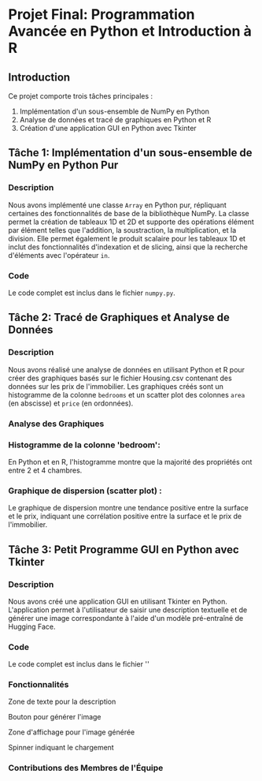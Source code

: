# Projet Final: Programmation Avancée en Python et Introduction à R

## Introduction
Ce projet comporte trois tâches principales : 
1. Implémentation d'un sous-ensemble de NumPy en Python
2. Analyse de données et tracé de graphiques en Python et R
3. Création d'une application GUI en Python avec Tkinter

## Tâche 1: Implémentation d'un sous-ensemble de NumPy en Python Pur

### Description
Nous avons implémenté une classe `Array` en Python pur, répliquant certaines des fonctionnalités de base de la bibliothèque NumPy. La classe permet la création de tableaux 1D et 2D et supporte des opérations élément par élément telles que l'addition, la soustraction, la multiplication, et la division. Elle permet également le produit scalaire pour les tableaux 1D et inclut des fonctionnalités d'indexation et de slicing, ainsi que la recherche d'éléments avec l'opérateur `in`.

### Code
Le code complet est inclus dans le fichier `numpy.py`.

## Tâche 2: Tracé de Graphiques et Analyse de Données

### Description
Nous avons réalisé une analyse de données en utilisant Python et R pour créer des graphiques basés sur le fichier Housing.csv contenant des données sur les prix de l'immobilier. Les graphiques créés sont un histogramme de la colonne `bedrooms` et un scatter plot des colonnes `area` (en abscisse) et `price` (en ordonnées).

### Analyse des Graphiques

### Histogramme de la colonne 'bedroom':

En Python et en R, l'histogramme montre que la majorité des propriétés ont entre 2 et 4 chambres.

### Graphique de dispersion (scatter plot) :

Le graphique de dispersion montre une tendance positive entre la surface et le prix, indiquant une corrélation positive entre la surface et le prix de l'immobilier.


## Tâche 3: Petit Programme GUI en Python avec Tkinter
### Description
Nous avons créé une application GUI en utilisant Tkinter en Python. L'application permet à l'utilisateur de saisir une description textuelle et de générer une image correspondante à l'aide d'un modèle pré-entraîné de Hugging Face.

### Code
Le code complet est inclus dans le fichier ''

### Fonctionnalités
Zone de texte pour la description

Bouton pour générer l'image

Zone d'affichage pour l'image générée

Spinner indiquant le chargement



### Contributions des Membres de l'Équipe
